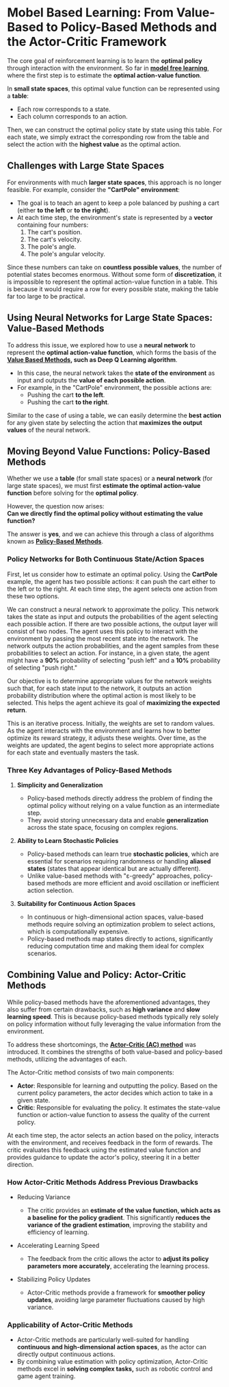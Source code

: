 
# Mobel Based Learning: From Value-Based to Policy-Based Methods and the Actor-Critic Framework

The core goal of reinforcement learning is to learn the **optimal policy** through interaction with the environment. So far in **[model free learning](../model-free-learning/)**, where the first step is to estimate the **optimal action-value function**. 

In **small state spaces**, this optimal value function can be represented using a **table**:  
- Each row corresponds to a state.  
- Each column corresponds to an action.  

Then, we can construct the optimal policy state by state using this table. For each state, we simply extract the corresponding row from the table and select the action with the **highest value** as the optimal action.

## Challenges with Large State Spaces

For environments with much **larger state spaces**, this approach is no longer feasible. For example, consider the **"CartPole" environment**:

- The goal is to teach an agent to keep a pole balanced by pushing a cart (either **to the left** or **to the right**).
- At each time step, the environment's state is represented by a **vector** containing four numbers:
  1. The cart's position.
  2. The cart's velocity.
  3. The pole's angle.
  4. The pole's angular velocity.

Since these numbers can take on **countless possible values**, the number of potential states becomes enormous. Without some form of **discretization**, it is impossible to represent the optimal action-value function in a table. This is because it would require a row for every possible state, making the table far too large to be practical.

## Using Neural Networks for Large State Spaces: Value-Based Methods

To address this issue, we explored how to use a **neural network** to represent the **optimal action-value function**, which forms the basis of the **[Value Based Methods](./value-iteration/), such as Deep Q Learning algorithm**.

- In this case, the neural network takes the **state of the environment** as input and outputs the **value of each possible action**.
- For example, in the "CartPole" environment, the possible actions are:
  - Pushing the cart **to the left**.
  - Pushing the cart **to the right**.

Similar to the case of using a table, we can easily determine the **best action** for any given state by selecting the action that **maximizes the output values** of the neural network.

## Moving Beyond Value Functions: Policy-Based Methods

Whether we use a **table** (for small state spaces) or a **neural network** (for large state spaces), we must first **estimate the optimal action-value function** before solving for the **optimal policy**.

However, the question now arises:  
**Can we directly find the optimal policy without estimating the value function?**

The answer is **yes**, and we can achieve this through a class of algorithms known as **[Policy-Based Methods](./policy-iteration/)**.

### Policy Networks for Both Continuous State/Action Spaces

First, let us consider how to estimate an optimal policy. Using the **CartPole** example, the agent has two possible actions: it can push the cart either to the left or to the right. At each time step, the agent selects one action from these two options.

We can construct a neural network to approximate the policy. This network takes the state as input and outputs the probabilities of the agent selecting each possible action. If there are two possible actions, the output layer will consist of two nodes. The agent uses this policy to interact with the environment by passing the most recent state into the network. The network outputs the action probabilities, and the agent samples from these probabilities to select an action. For instance, in a given state, the agent might have a **90%** probability of selecting "push left" and a **10%** probability of selecting "push right."

Our objective is to determine appropriate values for the network weights such that, for each state input to the network, it outputs an action probability distribution where the optimal action is most likely to be selected. This helps the agent achieve its goal of **maximizing the expected return**.

This is an iterative process. Initially, the weights are set to random values. As the agent interacts with the environment and learns how to better optimize its reward strategy, it adjusts these weights. Over time, as the weights are updated, the agent begins to select more appropriate actions for each state and eventually masters the task.

### Three Key Advantages of Policy-Based Methods

1. **Simplicity and Generalization**  
   - Policy-based methods directly address the problem of finding the optimal policy without relying on a value function as an intermediate step.  
   - They avoid storing unnecessary data and enable **generalization** across the state space, focusing on complex regions.

2. **Ability to Learn Stochastic Policies**  
   - Policy-based methods can learn true **stochastic policies**, which are essential for scenarios requiring randomness or handling **aliased states** (states that appear identical but are actually different).  
   - Unlike value-based methods with "ε-greedy" approaches, policy-based methods are more efficient and avoid oscillation or inefficient action selection.

3. **Suitability for Continuous Action Spaces**  
   - In continuous or high-dimensional action spaces, value-based methods require solving an optimization problem to select actions, which is computationally expensive.  
   - Policy-based methods map states directly to actions, significantly reducing computation time and making them ideal for complex scenarios.


## Combining Value and Policy: Actor-Critic Methods

While policy-based methods have the aforementioned advantages, they also suffer from certain drawbacks, such as **high variance** and **slow learning speed**. This is because policy-based methods typically rely solely on policy information without fully leveraging the value information from the environment.

To address these shortcomings, the **[Actor-Critic (AC) method](./actor-critic/)** was introduced. It combines the strengths of both value-based and policy-based methods, utilizing the advantages of each.

The Actor-Critic method consists of two main components:

- **Actor**: Responsible for learning and outputting the policy. Based on the current policy parameters, the actor decides which action to take in a given state.
- **Critic**: Responsible for evaluating the policy. It estimates the state-value function or action-value function to assess the quality of the current policy.

At each time step, the actor selects an action based on the policy, interacts with the environment, and receives feedback in the form of rewards. The critic evaluates this feedback using the estimated value function and provides guidance to update the actor's policy, steering it in a better direction.

### How Actor-Critic Methods Address Previous Drawbacks

- Reducing Variance
   - The critic provides an **estimate of the value function, which acts as a baseline for the policy gradient**. This significantly **reduces the variance of the gradient estimation**, improving the stability and efficiency of learning.

- Accelerating Learning Speed
   - The feedback from the critic allows the actor to **adjust its policy parameters more accurately**, accelerating the learning process.

- Stabilizing Policy Updates
   - Actor-Critic methods provide a framework for **smoother policy updates**, avoiding large parameter fluctuations caused by high variance.

### Applicability of Actor-Critic Methods

- Actor-Critic methods are particularly well-suited for handling **continuous and high-dimensional action spaces**, as the actor can directly output continuous actions.
- By combining value estimation with policy optimization, Actor-Critic methods excel in **solving complex tasks,** such as robotic control and game agent training.